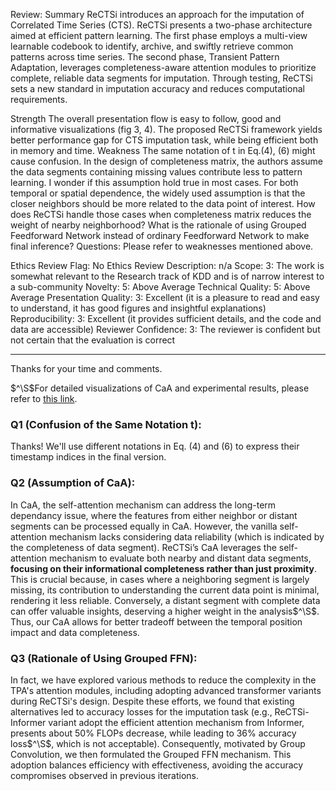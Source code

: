 Review:
Summary
ReCTSi introduces an approach for the imputation of Correlated Time Series (CTS). ReCTSi presents a two-phase architecture aimed at efficient pattern learning. The first phase employs a multi-view learnable codebook to identify, archive, and swiftly retrieve common patterns across time series. The second phase, Transient Pattern Adaptation, leverages completeness-aware attention modules to prioritize complete, reliable data segments for imputation. Through testing, ReCTSi sets a new standard in imputation accuracy and reduces computational requirements.

Strength
The overall presentation flow is easy to follow, good and informative visualizations (fig 3, 4).
The proposed ReCTSi framework yields better performance gap for CTS imputation task, while being efficient both in memory and time.
Weakness
The same notation of t in Eq.(4), (6) might cause confusion.
In the design of completeness matrix, the authors assume the data segments containing missing values contribute less to pattern learning. I wonder if this assumption hold true in most cases. For both temporal or spatial dependence, the widely used assumption is that the closer neighbors should be more related to the data point of interest. How does ReCTSi handle those cases when completeness matrix reduces the weight of nearby neighborhood?
What is the rationale of using Grouped Feedforward Network instead of ordinary Feedforward Network to make final inference?
Questions:
Please refer to weaknesses mentioned above.

Ethics Review Flag: No
Ethics Review Description: n/a
Scope: 3: The work is somewhat relevant to the Research track of KDD and is of narrow interest to a sub-community
Novelty: 5: Above Average
Technical Quality: 5: Above Average
Presentation Quality: 3: Excellent (it is a pleasure to read and easy to understand, it has good figures and insightful explanations)
Reproducibility: 3: Excellent (it provides sufficient details, and the code and data are accessible)
Reviewer Confidence: 3: The reviewer is confident but not certain that the evaluation is correct

----------------------------------
Thanks for your time and comments.

$^\S$For detailed visualizations of CaA and experimental results, please refer to [this link](http://bit.ly/49ADwMX).
### Q1 (Confusion of the Same Notation t):
Thanks! We'll use different notations in Eq. (4) and (6) to express their timestamp indices in the final version.
### Q2 (Assumption of CaA):
In CaA, the self-attention mechanism can address the long-term dependancy issue, where the features from either neighbor or distant segments can be processed equally in CaA. However, the vanilla self-attention mechanism lacks considering data reliability (which is indicated by the completeness of data segment). ReCTSi’s CaA leverages the self-attention mechanism to evaluate both nearby and distant data segments, **focusing on their informational completeness rather than just proximity**. This is crucial because, in cases where a neighboring segment is largely missing, its contribution to understanding the current data point is minimal, rendering it less reliable. Conversely, a distant segment with complete data can offer valuable insights, deserving a higher weight in the analysis$^\S$. Thus, our CaA allows for better tradeoff between the temporal position impact and data completeness.
### Q3 (Rationale of Using Grouped FFN):
In fact, we have explored various methods to reduce the complexity in the TPA's attention modules, including adopting advanced transformer variants during ReCTSi's design. Despite these efforts, we found that existing alternatives led to accuracy losses for the imputation task (e.g., ReCTSi-Informer variant adopt the efficient attention mechanism from Informer, presents about 50% FLOPs decrease, while leading to 36% accuracy loss$^\S$, which is not acceptable). Consequently, motivated by Group Convolution, we then formulated the Grouped FFN mechanism. This adoption balances efficiency with effectiveness, avoiding the accuracy compromises observed in previous iterations. 

